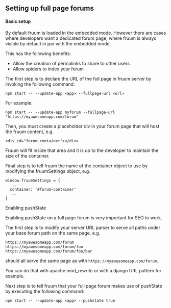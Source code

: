 
## Setting up full page forums
#### Basic setup

By default fruum is loaded in the embedded mode. However there are cases where developers want a dedicated forum page, where fruum is always visible by default in par with the embedded mode.

This has the following benefits:

 - Allow the creation of permalinks to share to other users
 - Allow spiders to index your forum

The first step is to declare the URL of the full page in fruum server by invoking the following command:

```
npm start -- --update-app <app> --fullpage-url <url>
```

For example:

```
npm start -- --update-app myforum --fullpage-url "https://myawesomeapp.com/forum" 
```

Then, you must create a placeholder div in your forum page that will host the fruum content, e.g.

```
<div id="forum-container"></div>
```

Fruum will fit inside that area and it is up to the developer to maintain the size of the container.

Final step is to tell fruum the name of the container object to use by modifying the fruumSettings object, e.g.

```
window.fruumSettings = {
  ...
  container: '#forum-container'
  ...
}
```

Enabling pushState

Enabling pushState on a full page forum is very important for SEO to work.

The first step is to modify your server URL parser to serve all paths under your base forum path on the same page, e.g.

```
https://myawesomeapp.com/forum
https://myawesomeapp.com/forum/foo
https://myawesomeapp.com/forum/foo/bar
```

should all serve the same page as with ```https://myawesomeapp.com/forum```.

You can do that with apache mod_rewrite or with a django URL pattern for example.

Next step is to tell fruum that your full page forum makes use of pushState by executing the following command:

```
npm start -- --update-app <app> --pushstate true
```

